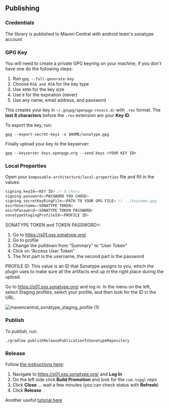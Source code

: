 ## Publishing

### Credentials

The library is published to Maven Central with android team's sonatype account

### GPG Key

You will need to create a private GPG keyring on your machine, if you don't have one do the
following steps:

1. Run `gpg --full-generate-key`
1. Choose `RSA and RSA` for the key type
1. Use `4096` for the key size
1. Use `0` for the expiration (never)
1. Use any name, email address, and password

This creates your key in `~/.gnupg/openpgp-revocs.d/` with `.rev` format. The **last 8 characters**
before the `.rev` extension are your **Key ID**.

To export the key, run:

```
gpg --export-secret-keys -o $HOME/sonatype.gpg
```

Finally upload your key to the keyserver:

```
gpg --keyserver keys.openpgp.org --send-keys <YOUR KEY ID>
```

### Local Properties

Open your `komposable-architecture/local.properties` file and fill in the values:

```gradle
signing.keyId=<KEY ID> // 8 chars
signing.password=<PASSWORD YOU CHOSE>
signing.secretKeyRingFile=<PATH TO YOUR GPG FILE> // ../keyname.gpg
ossrhUsername=<SONATYPE TOKEN>
ossrhPassword=<SONATYPE TOKEN PASSWORD>
sonatypeStagingProfileId=<PROFILE ID>
```

SONATYPE TOKEN and TOKEN PASSWORD>:
1. Go to https://s01.oss.sonatype.org/
2. Go to profile
3. Change the pulldown from “Summary” to “User Token”
4. Click on “Access User Token”
5. The first part is the username, the second part is the password

PROFILE ID: This value is an ID that Sonatype assigns to you, which the plugin uses to make sure all the artifacts end up in the right place during the upload.

Go to https://s01.oss.sonatype.org/ and log in. In the menu on the left, select Staging profiles, select your profile, and then look for the ID in the URL.

![mavencentral_sonatype_staging_profile (1)](https://user-images.githubusercontent.com/535613/206739359-94885338-0f0d-4493-80e8-228dbd3a3875.png)


### Publish

To publish, run:

```
./gradlew publishReleasePublicationToSonatypeRepository
```

### Release

Follow [the instructions here](https://central.sonatype.org/pages/releasing-the-deployment.html):

1. Navigate to https://s01.oss.sonatype.org/ and **Log In**
2. On the left side click **Build Promotion** and look for the `com.toggl` repo
3. Click **Close** ... wait a few minutes (you can check status with **Refresh**)
4. Click **Release**

Another useful [tutorial here](https://getstream.io/blog/publishing-libraries-to-mavencentral-2021/) 

